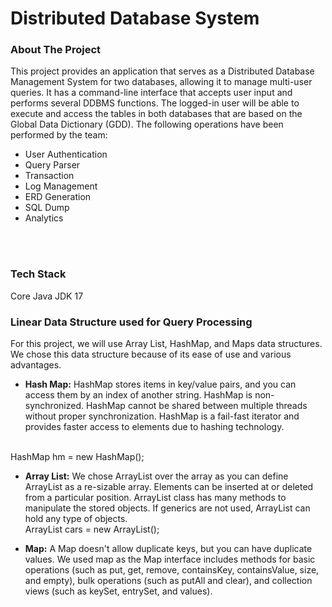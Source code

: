 # Distributed Database System

### About The Project
This project provides an application that serves as a Distributed Database Management System for two databases, allowing it to manage multi-user queries. It has a command-line interface that accepts user input and performs several DDBMS functions. The logged-in user will be able to execute and access the tables in both databases that are based on the Global Data Dictionary (GDD). The following operations have been performed by the team: <br/>
* User Authentication<br/>
* Query Parser<br/>
* Transaction<br/>
* Log Management<br/>
* ERD Generation<br/>
* SQL Dump<br/>
* Analytics<br/>
<br/>
<br/>

### Tech Stack
Core Java JDK 17 <br/>

### Linear Data Structure used for Query Processing
For this project, we will use Array List, HashMap, and Maps data structures. We chose this data structure because of its ease of use and various advantages.<br/>
*  **Hash Map:** HashMap stores items in key/value pairs, and you can access them by an index of another string. HashMap is non-synchronized. HashMap cannot be shared between multiple threads without proper synchronization. HashMap is a fail-fast iterator and provides faster access to elements due to hashing technology.<br/>
<br/>
HashMap<Integer, String> hm = new HashMap<Integer, String>(); <br/>

* **Array List:** We chose ArrayList over the array as you can define ArrayList as a re-sizable array.     Elements can be inserted at or deleted from a particular position. ArrayList class has many methods to manipulate the stored objects. If generics are not used, ArrayList can hold any type of objects. <br/>
ArrayList<String> cars = new ArrayList<String>(); <br/>

* **Map:** A Map doesn't allow duplicate keys, but you can have duplicate values. We used map as the Map interface includes methods for basic operations (such as put, get, remove, containsKey, containsValue, size, and empty), bulk operations (such as putAll and clear), and collection views (such as keySet, entrySet, and values).

